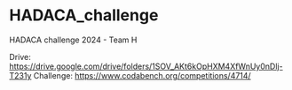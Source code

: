 # HADACA_challenge


HADACA challenge 2024 - Team H 

Drive: https://drive.google.com/drive/folders/1SOV_AKt6kOpHXM4XfWnUy0nDlj-T231y
Challenge: https://www.codabench.org/competitions/4714/
